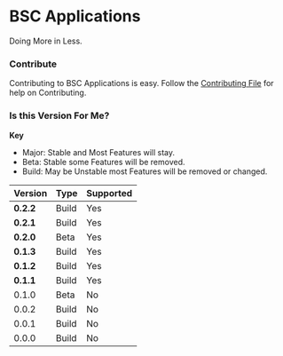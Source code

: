 # BSC Applications
Doing More in Less.

### Contribute
Contributing to BSC Applications is easy. Follow the [Contributing File](https://github.com/BitSoftwareCo/BSC-Applications/blob/main/contribute.md) for help on Contributing.

### Is this Version For Me?
**Key**

- Major: Stable and Most Features will stay.
- Beta: Stable some Features will be removed.
- Build: May be Unstable most Features will be removed or changed.

|Version  |Type |Supported|
|---------|-----|---------|
|**0.2.2**|Build|Yes    |
|**0.2.1**|Build|Yes      |
|**0.2.0**|Beta |Yes      |
|**0.1.3**|Build|Yes      |
|**0.1.2**|Build|Yes      |
|**0.1.1**|Build|Yes      |
|0.1.0    |Beta |No       |
|0.0.2    |Build|No       |
|0.0.1    |Build|No       |
|0.0.0    |Build|No       |
